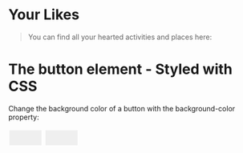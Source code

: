 # Your Likes
> You can find all your hearted activities and places here: 

<!DOCTYPE html>
<html>
<head>
<style>
.button {
  border: none;
  color: rgb(255, 1, 1);
  padding: 15px 32px;
  text-align: center;
  text-decoration: none;
  display: inline-block;
  font-size: 16px;
  margin: 4px 2px;
  cursor: pointer;
}

.button1 {background-color: #ff0000;} /* */

</style>
</head>
<body>

<h1>The button element - Styled with CSS</h1>
<p>Change the background color of a button with the background-color property:</p>

<button class="button button1"></button>
<button class="button button2"></button>

</body>
</html>